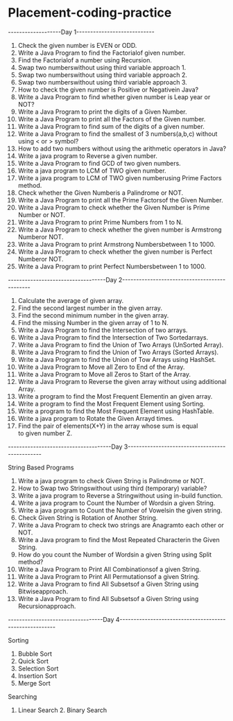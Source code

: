 # Placement-coding-practice
 -------------------Day 1----------------------------
1. Check the given number is EVEN or ODD. 
2. Write a Java Program to find the Factorialof given number. 
3. Find the Factorialof a number using Recursion. 
4. Swap two numberswithout using third variable approach 1. 
5. Swap two numberswithout using third variable approach 2. 
6. Swap two numberswithout using third variable approach 3. 
7. How to check the given number is Positive or Negativein Java? 
8. Write a Java Program to find whether given number is Leap year or NOT? 
10. Write a Java Program to print the digits of a Given Number. 
11. Write a Java Program to print all the Factors of the Given number.
12. Write a Java Program to find sum of the digits of a given number.
13. Write a Java Program to find the smallest of 3 numbers(a,b,c) without using < or > symbol? 
14. How to add two numbers without using the arithmetic operators in Java? 
15. Write a java program to Reverse a given number. 
16. Write a Java Program to find GCD of two given numbers. 
17. Write a java program to LCM of TWO given number. 
18. Write a java program to LCM of TWO given numberusing Prime Factors method. 
19. Check whether the Given Numberis a Palindrome or NOT. 
20. Write a Java Program to print all the Prime Factorsof the Given Number. 
21. Write a Java Program to check whether the Given Number is Prime Number or NOT. 
22. Write a Java Program to print Prime Numbers from 1 to N. 
23. Write a Java Program to check whether the given number is Armstrong Numberor NOT. 
24. Write a Java Program to print Armstrong Numbersbetween 1 to 1000. 
25. Write a Java Program to check whether the given number is Perfect Numberor NOT. 
26. Write a Java Program to print Perfect Numbersbetween 1 to 1000.





-----------------------------------Day 2---------------------------------------------

1. Calculate the average of given array. 
2. Find the second largest number in the given array. 
3. Find the second minimum number in the given array. 
4. Find the missing Number in the given array of 1 to N. 
5. Write a Java Program to find the Intersection of two arrays.
6. Write a Java Program to find the Intersection of Two Sortedarrays. 
7. Write a Java Program to find the Union of Two Arrays (UnSorted Array). 
8. Write a Java Program to find the Union of Two Arrays (Sorted Arrays). 
9. Write a Java Program to find the Union of Tow Arrays using HashSet. 
10. Write a Java Program to Move all Zero to End of the Array. 
11. Write a Java Program to Move all Zeros to Start of the Array. 
12. Write a Java Program to Reverse the given array without using additional Array.
13. Write a program to find the Most Frequent Elementin an given array. 
14. Write a program to find the Most Frequent Element using Sorting. 
15. Write a program to find the Most Frequent Element using HashTable. 
16. Write a java program to Rotate the Given Arrayd times. 
17. Find the pair of elements(X+Y) in the array whose sum is equal to given number Z.


-------------------------------------Day 3-----------------------------------------------

String Based Programs

1. Write a java program to check Given String is Palindrome or NOT. 
2. How to Swap two Stringswithout using third (temporary) variable? 
3. Write a java program to Reverse a Stringwithout using in-build function. 
4. Write a java program to Count the Number of Wordsin a given String. 
5. Write a java program to Count the Number of Vowelsin the given string. 
6. Check Given String is Rotation of Another String. 
7. Write a Java Program to check two strings are Anagramto each other or NOT. 
8. Write a Java program to find the Most Repeated Characterin the Given String. 
9. How do you count the Number of Wordsin a given String using Split method? 
10. Write a Java Program to Print All Combinationsof a given String. 
11. Write a Java Program to Print All Permutationsof a given String. 
12. Write a Java Program to find All Subsetsof a Given String using Bitwiseapproach.
13. Write a Java Program to find All Subsetsof a Given String using Recursionapproach.


----------------------------------Day 4-------------------------------------------------------


Sorting

1. Bubble Sort 
2. Quick Sort 
3. Selection Sort 
4. Insertion Sort 
5. Merge Sort 

Searching

1. Linear Search 
2. Binary Search

